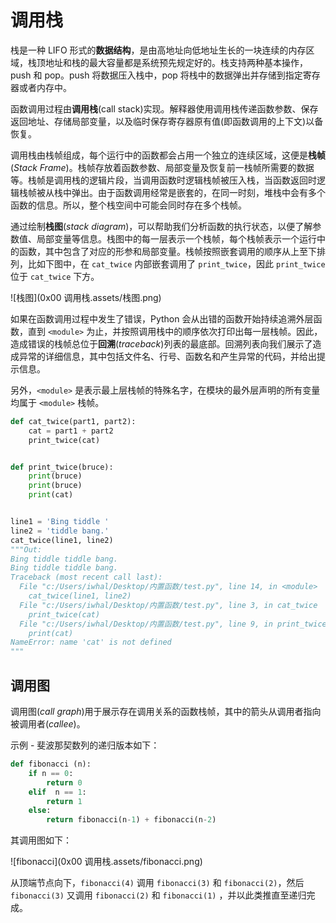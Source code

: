 # 调用栈

栈是一种 LIFO 形式的**数据结构**，是由高地址向低地址生长的一块连续的内存区域，栈顶地址和栈的最大容量都是系统预先规定好的。栈支持两种基本操作，push 和 pop。push 将数据压入栈中，pop 将栈中的数据弹出并存储到指定寄存器或者内存中。

函数调用过程由**调用栈**(call stack)实现。解释器使用调用栈传递函数参数、保存返回地址、存储局部变量，以及临时保存寄存器原有值(即函数调用的上下文)以备恢复。

调用栈由栈帧组成，每个运行中的函数都会占用一个独立的连续区域，这便是**栈帧**(*Stack Frame*)。栈帧存放着函数参数、局部变量及恢复前一栈帧所需要的数据等。栈帧是调用栈的逻辑片段，当调用函数时逻辑栈帧被压入栈，当函数返回时逻辑栈帧被从栈中弹出。由于函数调用经常是嵌套的，在同一时刻，堆栈中会有多个函数的信息。所以，整个栈空间中可能会同时存在多个栈帧。

通过绘制**栈图**(*stack diagram*)，可以帮助我们分析函数的执行状态，以便了解参数值、局部变量等信息。栈图中的每一层表示一个栈帧，每个栈帧表示一个运行中的函数，其中包含了对应的形参和局部变量。栈帧按照嵌套调用的顺序从上至下排列，比如下图中，在 `cat_twice` 内部嵌套调用了 `print_twice`，因此 `print_twice` 位于 `cat_twice` 下方。

![栈图](0x00 调用栈.assets/栈图.png)

如果在函数调用过程中发生了错误，Python 会从出错的函数开始持续追溯外层函数，直到 `<module>` 为止，并按照调用栈中的顺序依次打印出每一层栈帧。因此，造成错误的栈帧总位于**回溯**(*traceback*)列表的最底部。回溯列表向我们展示了造成异常的详细信息，其中包括文件名、行号、函数名和产生异常的代码，并给出提示信息。

另外，`<module>` 是表示最上层栈帧的特殊名字，在模块的最外层声明的所有变量均属于 `<module>` 栈帧。

```python
def cat_twice(part1, part2):
    cat = part1 + part2
    print_twice(cat)


def print_twice(bruce):
    print(bruce)
    print(bruce)
    print(cat)


line1 = 'Bing tiddle '
line2 = 'tiddle bang.'
cat_twice(line1, line2)
"""Out:
Bing tiddle tiddle bang.
Bing tiddle tiddle bang.
Traceback (most recent call last):
  File "c:/Users/iwhal/Desktop/内置函数/test.py", line 14, in <module>
    cat_twice(line1, line2)
  File "c:/Users/iwhal/Desktop/内置函数/test.py", line 3, in cat_twice
    print_twice(cat)
  File "c:/Users/iwhal/Desktop/内置函数/test.py", line 9, in print_twice
    print(cat)
NameError: name 'cat' is not defined
"""
```

## 调用图

调用图(*call graph*)用于展示存在调用关系的函数栈帧，其中的箭头从调用者指向被调用者(*callee*)。

示例 - 斐波那契数列的递归版本如下：

```python
def fibonacci (n):
    if n == 0:
        return 0
    elif  n == 1:
        return 1
    else:
        return fibonacci(n-1) + fibonacci(n-2)
```

其调用图如下：

![fibonacci](0x00 调用栈.assets/fibonacci.png)

从顶端节点向下，`fibonacci(4)` 调用 `fibonacci(3)` 和 `fibonacci(2)`，然后  `fibonacci(3)` 又调用  `fibonacci(2)` 和  `fibonacci(1)` ，并以此类推直至递归完成。

